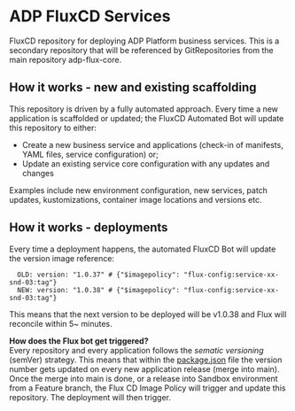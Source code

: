# ADP FluxCD Services
FluxCD repository for deploying ADP Platform business services. This is a secondary repository that will be referenced by GitRepositories from the main repository adp-flux-core.

## How it works - new and existing scaffolding
This repository is driven by a fully automated approach. Every time a new application is scaffolded or updated; the FluxCD Automated Bot will update this repository to either:
- Create a new business service and applications (check-in of manifests, YAML files, service configuration) or;
- Update an existing service core configuration with any updates and changes

Examples include new environment configuration, new services, patch updates, kustomizations, container image locations and versions etc.

## How it works - deployments
Every time a deployment happens, the automated FluxCD Bot will update the version image reference:

      OLD: version: "1.0.37" # {"$imagepolicy": "flux-config:service-xx-snd-03:tag"}
      NEW: version: "1.0.38" # {"$imagepolicy": "flux-config:service-xx-snd-03:tag"}

This means that the next version to be deployed will be v1.0.38 and Flux will reconcile within 5~ minutes.

**How does the Flux bot get triggered?** <br >
Every repository and every application follows the *sematic versioning* (semVer) strategy. This means that within the [package.json](https://github.com/DEFRA/ffc-demo-web/blob/d4e92b4c201b5770abfd7677e70e108a0530ad24/package.json#) file the version number gets updated on every new application release (merge into main). Once the merge into main is done, or a release into Sandbox environment from a Feature branch, the Flux CD Image Policy will trigger and update this repository. The deployment will then trigger.

